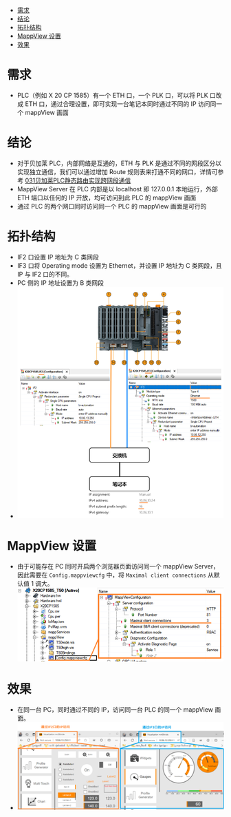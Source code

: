 - [需求](#%E9%9C%80%E6%B1%82)
- [结论](#%E7%BB%93%E8%AE%BA)
- [拓扑结构](#%E6%8B%93%E6%89%91%E7%BB%93%E6%9E%84)
- [MappView 设置](#MappView%20%E8%AE%BE%E7%BD%AE)
- [效果](#%E6%95%88%E6%9E%9C)

# 需求

- PLC（例如 X 20 CP 1585）有一个 ETH 口，一个 PLK 口，可以将 PLK 口改成 ETH 口，通过合理设置，即可实现一台笔记本同时通过不同的 IP 访问同一个 mappView 画面
# 结论
- 对于贝加莱 PLC，内部网络是互通的，ETH 与 PLK 是通过不同的网段区分以实现独立通信，我们可以通过增加 Route 规则表来打通不同的网口，详情可参考 [031贝加莱PLC静态路由实现跨网段通信](/B08_技术_通信/031贝加莱PLC静态路由实现跨网段通信.md)
- MappView Server 在 PLC 内部是以 localhost 即 127.0.0.1 本地运行，外部 ETH 端口以任何的 IP 开放，均可访问到此 PLC 的 mappView 画面
- 通过 PLC 的两个网口同时访问同一个 PLC 的 mappView 画面是可行的

# 拓扑结构
- IF2 口设置 IP 地址为 C 类网段
- IF3 口将 Operating mode 设置为 Ethernet，并设置 IP 地址为 C 类网段，且 IP 与 IF2 口的不同。
- PC 侧的 IP 地址设置为 B 类网段
- ![](040通过PLC的两个网口同时访问mappView画面.png)

# MappView 设置
- 由于可能存在 PC 同时开启两个浏览器页面访问同一个 mappView Server，因此需要在 `Config.mappviewcfg` 中，将 `Maximal client connections` 从默认值 1 调大。
![](FILES/040通过PLC的两个网口同时访问mappView画面/image-20230824192132123.png)

# 效果
- 在同一台 PC，同时通过不同的 IP，访问同一台 PLC 的同一个 mappView 画面。
- ![](FILES/040通过PLC的两个网口同时访问mappView画面/image-20230824193106505.png)

